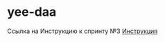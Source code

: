 # yee-daa

Ссылка на Инструкцию к спринту №3 [Инструкция](https://docs.google.com/document/d/1TWrhjswFYLGatMA85_OGpKAwO1rQ1Ixfu-avdVgboJI/edit?usp=sharing)

